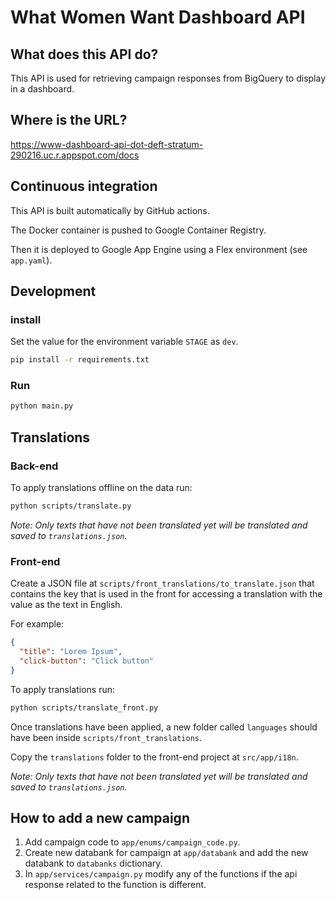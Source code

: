 # What Women Want Dashboard API

## What does this API do?

This API is used for retrieving campaign responses from BigQuery to display in a dashboard.

## Where is the URL?

https://www-dashboard-api-dot-deft-stratum-290216.uc.r.appspot.com/docs

## Continuous integration

This API is built automatically by GitHub actions.

The Docker container is pushed to Google Container Registry.

Then it is deployed to Google App Engine using a Flex environment (see `app.yaml`).

## Development

### install

Set the value for the environment variable `STAGE` as `dev`.

```bash
pip install -r requirements.txt
```

### Run

```bash
python main.py
```

## Translations

### Back-end

To apply translations offline on the data run:

```bash
python scripts/translate.py
```

*Note: Only texts that have not been translated yet will be translated and saved to `translations.json`.*

### Front-end

Create a JSON file at `scripts/front_translations/to_translate.json` that contains the key that is used in the front for
accessing a translation with the value as the text in English.

For example:

```json
{
  "title": "Lorem Ipsum",
  "click-button": "Click button"
}
```

To apply translations run:

```bash
python scripts/translate_front.py
```

Once translations have been applied, a new folder called `languages` should have been
inside `scripts/front_translations`.

Copy the `translations` folder to the front-end project at `src/app/i18n`.

*Note: Only texts that have not been translated yet will be translated and saved to `translations.json`.*

## How to add a new campaign

1. Add campaign code to `app/enums/campaign_code.py`.
2. Create new databank for campaign at `app/databank` and add the new databank to `databanks` dictionary.
3. In `app/services/campaign.py` modify any of the functions if the api response related to the function is different.